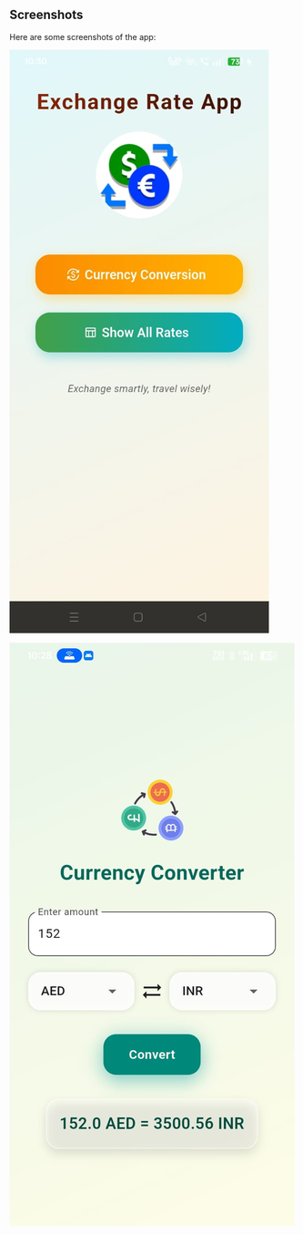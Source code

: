 ## Screenshots

Here are some screenshots of the app:

![Screenshot 1](screenshots/ss1.jpg)

![Screenshot 2](screenshots/ss2.jpg)
